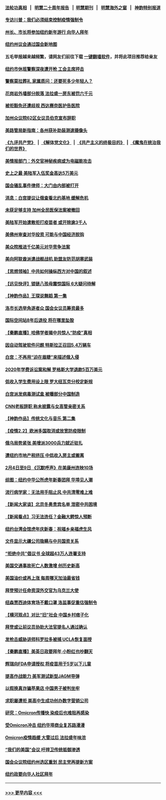 #### [法轮功真相](https://github.com/gfw-breaker/truth/blob/master/README.md?t=0) &nbsp;&nbsp;|&nbsp;&nbsp; [明慧二十周年报告](https://github.com/gfw-breaker/mh-reports/blob/master/README.md?t=0) &nbsp;&nbsp;|&nbsp;&nbsp;[明慧期刊](https://github.com/gfw-breaker/mh-qikan) &nbsp;&nbsp;|&nbsp;&nbsp; [明慧海外之窗](https://github.com/gfw-breaker/mh-news/blob/master/README.md?t=0) &nbsp;&nbsp;|&nbsp;&nbsp; [神韵特别报道](https://github.com/gfw-breaker/mh-news/blob/master/shenyun.md?t=0)
#### [专访川普：我们必须结束控制疫情强制令](../pages/nsc412/n13552186.md?t=02031550) 
#### [州长、市长将参加纽约新年游行 向华人拜年](../pages/nsc412/n13552651.md?t=02031550) 
#### [纽约州议会通过国会新地图](../pages/nsc412/n13552234.md?t=02031550) 
#### 五毛举报越来越频繁，请网友们前往下载 [一键翻墙软件](https://github.com/gfw-breaker/ssr-accounts)，并将此项目推荐给亲友
#### [纽约市休班警察深夜遭开枪 工会主席抨击](../pages/nsc412/n13552353.md?t=02031550) 
#### [警察莫拉葬礼 家属质问：还要死多少年轻人？](../pages/nsc412/n13552319.md?t=02031550) 
#### [花岗岩外墙部分脱落 法拉盛一房东被罚六千元](../pages/nsc412/n13552338.md?t=02031550) 
#### [被拒豁免还遭歧视 西达赛奈医护告医院](../pages/nsc412/n13552603.md?t=02031550) 
#### [加州众议院62区女议员伯克宣布辞职](../pages/nsc412/n13552554.md?t=02031550) 
#### [美路管局新指南：各州获补助装测速摄像头](../pages/nsc412/n13552487.md?t=02031550) 
#### [《九评共产党》](https://github.com/begood0513/9ping.md/blob/master/README.md) &nbsp;|&nbsp; [《解体党文化》](../../../../jtdwh.md/blob/master/README.md)  &nbsp;|&nbsp; [《共产主义的终极目的》](../../../../gczydzjmd.md/blob/master/README.md) &nbsp;|&nbsp; [《魔鬼在统治我们的世界》](../../../../mgztzwmdsj.md/blob/master/README.md) 
#### [美情报部门：外交官神秘疾病或为电磁能攻击](../pages/nsc412/n13551974.md?t=02031550) 
#### [史上之最 美陆军入伍奖金高达5万美元](../pages/nsc412/n13552272.md?t=02031550) 
#### [国会骚乱事件律师：大门由内部被打开](../pages/nsc412/n13552206.md?t=02031550) 
#### [消息：白宫提议让俄查看北约基地 缓解危机](../pages/nsc412/n13551915.md?t=02031550) 
#### [未获足够支持 加州全民医保法案被撤回](../pages/nsc412/n13552140.md?t=02031550) 
#### [美陆军开始遣散拒打疫苗者 或开除逾3千人](../pages/nsc412/n13552047.md?t=02031550) 
#### [美佛州审查对华投资 可能与中国经济脱钩](../pages/nsc412/n13551954.md?t=02031550) 
#### [美众院推进千亿美元对华竞争法案](../pages/nsc412/n13551331.md?t=02031550) 
#### [美向阿联酋派遣战舰战机 助盟友防范胡塞武装](../pages/nsc412/n13551429.md?t=02031550) 
#### [【思想领袖】中共如何操纵西方对中国的叙述](../pages/nsc412/n13528954.md?t=02031550) 
#### [【远见快评】锁链八孩母震惊国际 6大疑问待解](../pages/nsc412/n13551727.md?t=02031550) 
#### [【神韵作品】王琛说舞蹈  第一集](../pages/nsc412/n13551773.md?t=02031550) 
#### [洛市长选举角逐者众 国会女议员筹资最多](../pages/nsc412/n13551212.md?t=02031550) 
#### [国际空间站8年后退役 将在哪里坠毁](../pages/nsc412/n13551548.md?t=02031550) 
#### [【秦鹏直播】哈佛学者揭中共惊人“防疫”真相](../pages/nsc412/n13551420.md?t=02031550) 
#### [因自动驾驶软件问题 特斯拉正召回5.4万辆车](../pages/nsc412/n13548111.md?t=02031550) 
#### [白宫：不再用“迫在眉睫”来描述俄入侵](../pages/nsc412/n13551314.md?t=02031550) 
#### [2020年学费诉讼案和解 罗格斯大学退款5百万美元](../pages/nsc412/n13551435.md?t=02031550) 
#### [低收入学生费用设上限 罗大纽瓦克分校定新规](../pages/nsc412/n13551265.md?t=02031550) 
#### [白宫派发病毒测试盒 被曝部分中国制造](../pages/nsc412/n13540757.md?t=02031550) 
#### [CNN老板辞职 称未披露与女高管亲密关系](../pages/nsc412/n13551125.md?t=02031550) 
#### [【神韵作品】传统文化与音乐 第二集](../pages/nsc412/n13547638.md?t=02031550) 
#### [【疫情2.2】欧洲多国取消或放宽防疫限制](../pages/nsc412/n13548658.md?t=02031550) 
#### [俄乌局势紧张 美增派3000兵力就近驻扎](../pages/nsc412/n13550914.md?t=02031550) 
#### [遭纽约市地产税挤压 中低收入房主或搬离](../pages/nsc412/n13548335.md?t=02031550) 
#### [2月4日至9日 《沉默呼声》在美康州连映10场](../pages/nsc412/n13548349.md?t=02031550) 
#### [组图：纽约中华公所虎年新春团拜 华埠见人潮](../pages/nsc412/n13548219.md?t=02031550) 
#### [流行病学家：无法用手阻止风 中共清零难上难](../pages/nsc412/n13547277.md?t=02031550) 
#### [【新闻大家谈】北京冬奥贵宾名单 泄密中共困境](../pages/nsc412/n13549063.md?t=02031550) 
#### [【新闻看点】习无法连任？金融大鳄惊人预断](../pages/nsc412/n13547150.md?t=02031550) 
#### [纽约台湾会馆虎年庆新春：祝福乡亲福虎生风](../pages/nsc412/n13548235.md?t=02031550) 
#### [文件显示大疆公司隐瞒与中共国资关系](../pages/nsc412/n13548123.md?t=02031550) 
#### [“拒绝中共”倡议书 全球超43万人连署支持](../pages/nsc412/n13548172.md?t=02031550) 
#### [美国交通事故死亡人数激增 创历史新高](../pages/nsc412/n13547469.md?t=02031550) 
#### [美国油价或再上涨 每周哪天加油最省钱](../pages/nsc412/n13547260.md?t=02031550) 
#### [拜登预计任命资深外交官为乌克兰大使](../pages/nsc412/n13547044.md?t=02031550) 
#### [纽森贾西迪体育场不戴口罩 洛监事促重估强制令](../pages/nsc412/n13547901.md?t=02031550) 
#### [【横河观点】对比“旧”社会 中国乡村痞子化](../pages/nsc412/n13547551.md?t=02031550) 
#### [拜登或让前议员协助大法官提名人通过确认](../pages/nsc412/n13547539.md?t=02031550) 
#### [发枪击威胁讲师科罗拉多被捕 UCLA恢复面授](../pages/nsc412/n13547516.md?t=02031550) 
#### [【秦鹏直播】美英日政要拜年 小粉红也吵翻天](../pages/nsc412/n13547486.md?t=02031550) 
#### [辉瑞向FDA申请授权 将疫苗用于5岁以下儿童](../pages/nsc412/n13547406.md?t=02031550) 
#### [提高作战能力 美军测试新型JAGM导弹](../pages/nsc412/n13547397.md?t=02031550) 
#### [以假换真诈骗苹果店 中国男子被判坐牢](../pages/nsc412/n13547325.md?t=02031550) 
#### [求职屡遭拒 美高中生成功创办数字营销公司](../pages/nsc412/n13546557.md?t=02031550) 
#### [研究：Omicron传播快 染疫后也难阻再感染](../pages/nsc412/n13547030.md?t=02031550) 
#### [受Omicron冲击 纽约华埠商业复苏路漫漫](../pages/nsc412/n13546260.md?t=02031550) 
#### [Omicron疫情趋缓 大雪过后 法拉盛年味浓](../pages/nsc412/n13546299.md?t=02031550) 
#### [“我们的美国”会议 吁捍卫传统抵御渗透](../pages/nsc412/n13547172.md?t=02031550) 
#### [国会众议院纽约州选区重划 民主党再提新方案](../pages/nsc412/n13546257.md?t=02031550) 
#### [纽约政要向华人社区拜年](../pages/nsc412/n13546291.md?t=02031550) 

----
#### [ >>> 更早内容 <<< ](../indexes/nsc412-earlier.md)
